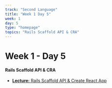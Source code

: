 ```yaml
---
track: "Second Language"
title: "Week 1 Day 5"
week: 1
day: 5
type: "homepage"
topics: "Rails Scaffold API & CRA"
---
```



# Week 1 - Day 5

#### Rails Scaffold API & CRA

- [**Lecture:** Rails Scaffold API & Create React App](/second-language/week-1/day-5/lecture-materials/rails-scaffold-api-cra)



<!-- 

<hr>

### Lesson Recordings

- [**Rails API Scaffold & React**]()
-->




